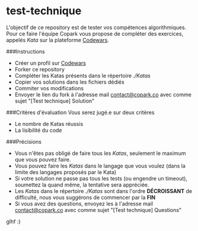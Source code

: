 # test-technique

L'objectif de ce repository est de tester vos compétences algorithmiques.
Pour ce faire l'équipe Copark vous propose de compléter des exercices, appelés *Kata* sur la plateforme [Codewars](https://www.codewars.com/).

###Instructions

- Créer un profil sur [Codewars](https://www.codewars.com/)
- Forker ce repository
- Compléter les Katas présents dans le répertoire *./Katas*
- Copier vos solutions dans les fichiers dédiés
- Commiter vos modifications  
- Envoyer le lien du fork à l'adresse mail [contact@copark.co](mailto:contact@copark.co) avec comme sujet "[Test technique] Solution"

###Critères d'évaluation
Vous serez jugé.e sur deux critères

- Le nombre de Katas réussis
- La lisibilité du code

###Précisions

- Vous n'êtes pas obligé de faire tous les *Katas*, seulement le maximum que vous pouvez faire.
- Vous pouvez faire les *Katas* dans le langage que vous voulez (dans la limite des langages proposés par le Kata)
- Si votre solution ne passe pas tous les tests (ou engendre un timeout), soumettez la quand même, la tentative sera appréciée.
- Les *Katas* dans le répertoire *./Katas* sont dans l'ordre **DÉCROISSANT** de difficulté, nous vous suggérons de commencer par la **FIN**
- Si vous avez des questions, envoyez les à l'adresse mail [contact@copark.co](mailto:contact@copark.co) avec comme sujet "[Test technique] Questions"

glhf :)
